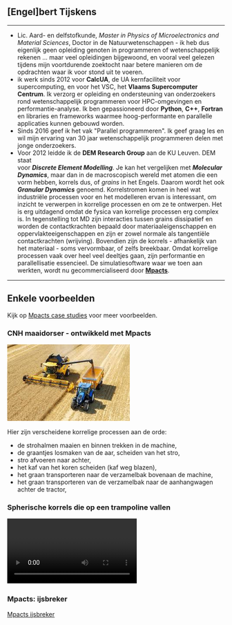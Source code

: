 ## [Engel]bert Tijskens

---



- Lic. Aard- en delfstofkunde, *Master in Physics of Microelectronics 
  and Material Sciences*, Doctor in de Natuurwetenschappen - ik heb dus 
  eigenlijk geen opleiding genoten in programmeren of wetenschappelijk 
  rekenen ... maar veel opleidingen bijgewoond, en vooral veel gelezen tijdens 
  mijn voortdurende zoektocht naar betere manieren om de opdrachten waar 
  ik voor stond uit te voeren.  
- ik werk sinds 2012 voor **CalcUA**, de UA kernfaciliteit voor 
  supercomputing, en voor het VSC, het **Vlaams Supercomputer Centrum**.
  Ik verzorg er opleiding en ondersteuning van onderzoekers rond 
  wetenschappelijk programmeren voor HPC-omgevingen en performantie-analyse.
  Ik ben gepassioneerd door **Python**, **C++**, **Fortran** en libraries en frameworks 
  waarmee hoog-performante en parallelle applicaties kunnen gebouwd worden.
- Sinds 2016 geef ik het vak "Parallel programmeren". Ik geef graag les
  en wil mijn ervaring van 30 jaar wetenschappelijk programmeren delen met 
  jonge onderzoekers.
- Voor 2012 leidde ik de **DEM Research Group** aan de KU Leuven. DEM staat  
  voor ***Discrete Element Modelling***. Je kan het vergelijken met 
  ***Molecular Dynamics***, maar dan in de macroscopisch wereld met atomen 
  die een vorm hebben, korrels dus, of *grains* in het Engels. Daarom wordt 
  het ook ***Granular Dynamics*** genoemd. Korrelstromen komen in heel wat 
  industriële processen voor en het modelleren ervan is interessant, 
  om inzicht te verwerpen in korrelige processen en om ze te ontwerpen. 
  Het is erg uitdagend omdat de fysica van korrelige processen erg complex is. 
  In tegenstelling tot MD zijn interacties tussen grains dissipatief en worden de 
  contactkrachten bepaald door materiaaleigenschappen en 
  oppervlakteeigenschappen en zijn er zowel normale als tangentiële
  contactkrachten (wrijving). Bovendien zijn de korrels - afhankelijk van het
  materiaal - soms vervormbaar, of zelfs breekbaar. Omdat korrelige processen 
  vaak over heel veel deeltjes gaan, zijn performantie en parallellisatie 
  essencieel. De simulatiesoftware waar we toen aan
  werkten, wordt nu gecommercialiseerd door **[Mpacts](https://mpacts.com)**. 

---

## Enkele voorbeelden

Kijk op [Mpacts case studies](https://mpacts.com/case-studies.html) voor meer voorbeelden. 

### CNH maaidorser - ontwikkeld met Mpacts

![CNH maaidorser](public/cnh-combine-harvester.jpeg)

Hier zijn verscheidene korrelige processen aan de orde:

- de strohalmen maaien en binnen trekken in de machine,
- de graantjes losmaken van de aar, scheiden van het stro,
- stro afvoeren naar achter,
- het kaf van het koren scheiden (kaf weg blazen),
- het graan transporteren naar de verzamelbak bovenaan de machine,
- het graan transporteren van de verzamelbak naar de aanhangwagen achter de tractor,

### Spherische korrels die op een trampoline vallen

<video controls>
  <source src="/public/spheres2000_sheet4.mp4" type="video/mp4">
</video>

### Mpacts: ijsbreker

[Mpacts ijsbreker](https://www.youtube.com/watch?v=6qd7HAVRCn8)

